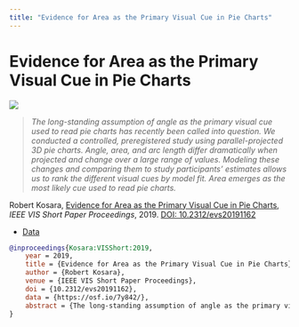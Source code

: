 ```yaml
---
title: "Evidence for Area as the Primary Visual Cue in Pie Charts"
---
```


# Evidence for Area as the Primary Visual Cue in Pie Charts

<p><img src="https://media.eagereyes.org/wp-content/uploads/2019/10/Kosara-VISShort-2019.png" /></p>

> _The long-standing assumption of angle as the primary visual cue used to read pie charts has recently been called into question. We conducted a controlled, preregistered study using parallel-projected 3D pie charts. Angle, area, and arc length differ dramatically when projected and change over a large range of values. Modeling these changes and comparing them to study participants’ estimates allows us to rank the different visual cues by model fit. Area emerges as the most likely cue used to read pie charts._

Robert Kosara, <a href="https://media.eagereyes.org/papers/2019/Kosara-VISShort-2019.pdf" target="_blank">Evidence for Area as the Primary Visual Cue in Pie Charts</a>, _IEEE VIS Short Paper Proceedings_, 2019. <a href="https://dx.doi.org/10.2312/evs20191162" target="_new">DOI: 10.2312/evs20191162</a>

- <a href="https://osf.io/7y842/">Data</a>

```bibtex
@inproceedings{Kosara:VISShort:2019,
	year = 2019,
	title = {Evidence for Area as the Primary Visual Cue in Pie Charts},
	author = {Robert Kosara},
	venue = {IEEE VIS Short Paper Proceedings},
	doi = {10.2312/evs20191162},
	data = {https://osf.io/7y842/},
	abstract = {The long-standing assumption of angle as the primary visual cue used to read pie charts has recently been called into question. We conducted a controlled, preregistered study using parallel-projected 3D pie charts. Angle, area, and arc length differ dramatically when projected and change over a large range of values. Modeling these changes and comparing them to study participants’ estimates allows us to rank the different visual cues by model fit. Area emerges as the most likely cue used to read pie charts.},
}
```

